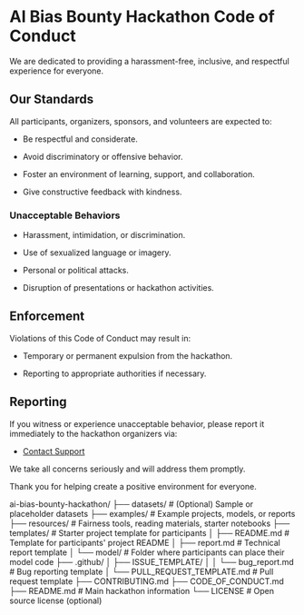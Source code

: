 # AI Bias Bounty Hackathon Code of Conduct

We are dedicated to providing a harassment-free, inclusive, and respectful experience for everyone.

## Our Standards

All participants, organizers, sponsors, and volunteers are expected to:

- Be respectful and considerate.

- Avoid discriminatory or offensive behavior.

- Foster an environment of learning, support, and collaboration.

- Give constructive feedback with kindness.

### Unacceptable Behaviors

- Harassment, intimidation, or discrimination.

- Use of sexualized language or imagery.

- Personal or political attacks.

- Disruption of presentations or hackathon activities.

## Enforcement

Violations of this Code of Conduct may result in:

- Temporary or permanent expulsion from the hackathon.

- Reporting to appropriate authorities if necessary.

## Reporting

If you witness or experience unacceptable behavior, please report it immediately to the hackathon organizers via:

- [Contact Support](support@hackthefest.com)

We take all concerns seriously and will address them promptly.

Thank you for helping create a positive environment for everyone.

ai-bias-bounty-hackathon/
├── datasets/               # (Optional) Sample or placeholder datasets
├── examples/               # Example projects, models, or reports
├── resources/              # Fairness tools, reading materials, starter notebooks
├── templates/              # Starter project template for participants
│   ├── README.md           # Template for participants' project README
│   ├── report.md           # Technical report template
│   └── model/              # Folder where participants can place their model code
├── .github/
│   ├── ISSUE_TEMPLATE/
│   │   └── bug_report.md   # Bug reporting template
│   └── PULL_REQUEST_TEMPLATE.md # Pull request template
├── CONTRIBUTING.md
├── CODE_OF_CONDUCT.md
├── README.md               # Main hackathon information
└── LICENSE                 # Open source license (optional)
